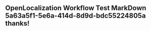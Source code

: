 <properties
ms.topic="hero-topic"
ms.test1="hero-topic"
ms.test2="test"/>


## OpenLocalization Workflow Test MarkDown 5a63a5f1-5e6a-414d-8d9d-bdc55224805a thanks!



<!--HONumber=Jul16_HO3-->


